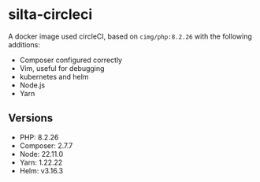# silta-circleci
A docker image used circleCI, based on `cimg/php:8.2.26` with the following additions:

- Composer configured correctly
- Vim, useful for debugging
- kubernetes and helm
- Node.js
- Yarn

## Versions
- PHP: 8.2.26
- Composer: 2.7.7
- Node: 22.11.0
- Yarn: 1.22.22
- Helm: v3.16.3
